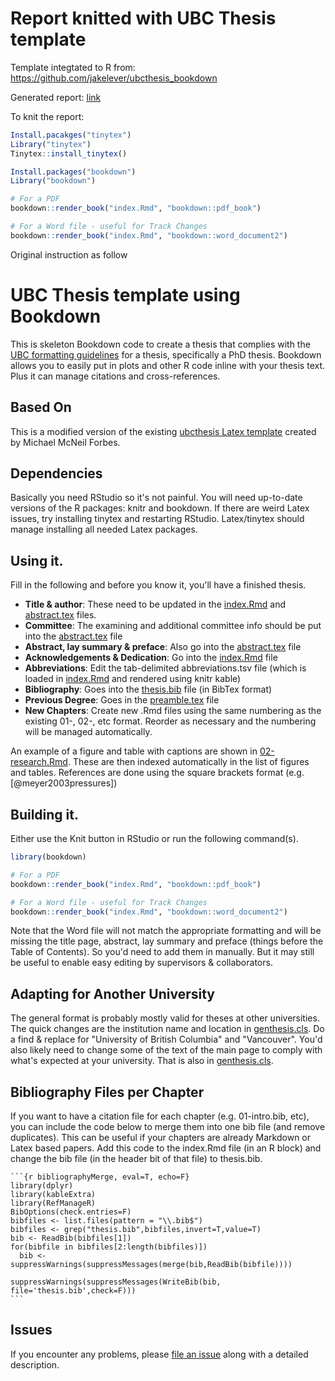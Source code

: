 # Report knitted with UBC Thesis template

Template integtated to R from: https://github.com/jakelever/ubcthesis_bookdown

Generated report: [link](https://luckymeng7.github.io/EECE597/FinalReport/thesis.pdf)

To knit the report:
```r
Install.pacakges("tinytex")
Library("tinytex")
Tinytex::install_tinytex()

Install.packages("bookdown")
Library("bookdown")

# For a PDF
bookdown::render_book("index.Rmd", "bookdown::pdf_book")

# For a Word file - useful for Track Changes
bookdown::render_book("index.Rmd", "bookdown::word_document2")
```

Original instruction as follow

# UBC Thesis template using Bookdown

This is skeleton Bookdown code to create a thesis that complies with the [UBC formatting guidelines](https://www.grad.ubc.ca/current-students/dissertation-thesis-preparation/formatting-requirements) for a thesis, specifically a PhD thesis. Bookdown allows you to easily put in plots and other R code inline with your thesis text. Plus it can manage citations and cross-references.

## Based On

This is a modified version of the existing [ubcthesis Latex template](https://faculty.washington.edu/mforbes/projects/ubcthesis/) created by Michael McNeil Forbes.

## Dependencies

Basically you need RStudio so it's not painful. You will need up-to-date versions of the R packages: knitr and bookdown. If there are weird Latex issues, try installing tinytex and restarting RStudio. Latex/tinytex should manage installing all needed Latex packages.

## Using it.

Fill in the following and before you know it, you'll have a finished thesis.

- **Title & author**: These need to be updated in the [index.Rmd](https://github.com/jakelever/ubcthesis_bookdown/blob/master/index.Rmd) and [abstract.tex](https://github.com/jakelever/ubcthesis_bookdown/blob/master/abstract.tex) files.
- **Committee**: The examining and additional committee info should be put into the [abstract.tex](https://github.com/jakelever/ubcthesis_bookdown/blob/master/abstract.tex) file
- **Abstract, lay summary & preface**: Also go into the [abstract.tex](https://github.com/jakelever/ubcthesis_bookdown/blob/master/abstract.tex) file
- **Acknowledgements & Dedication**: Go into the [index.Rmd](https://github.com/jakelever/ubcthesis_bookdown/blob/master/index.Rmd) file
- **Abbreviations**: Edit the tab-delimited abbreviations.tsv file (which is loaded in [index.Rmd](https://github.com/jakelever/ubcthesis_bookdown/blob/master/index.Rmd) and rendered using knitr kable)
- **Bibliography**: Goes into the [thesis.bib](https://github.com/jakelever/ubcthesis_bookdown/blob/master/thesis.bib) file (in BibTex format)
- **Previous Degree**: Goes in the [preamble.tex](https://github.com/jakelever/ubcthesis_bookdown/blob/master/preamble.tex) file
- **New Chapters**: Create new .Rmd files using the same numbering as the existing 01-, 02-, etc format. Reorder as necessary and the numbering will be managed automatically.

An example of a figure and table with captions are shown in [02-research.Rmd](https://github.com/jakelever/ubcthesis_bookdown/blob/master/02-research.Rmd). These are then indexed automatically in the list of figures and tables. References are done using the square brackets format (e.g. [@meyer2003pressures])

## Building it.

Either use the Knit button in RStudio or run the following command(s).

```r
library(bookdown)

# For a PDF
bookdown::render_book("index.Rmd", "bookdown::pdf_book")

# For a Word file - useful for Track Changes
bookdown::render_book("index.Rmd", "bookdown::word_document2")
```

Note that the Word file will not match the appropriate formatting and will be missing the title page, abstract, lay summary and preface (things before the Table of Contents). So you'd need to add them in manually. But it may still be useful to enable easy editing by supervisors & collaborators.

## Adapting for Another University

The general format is probably mostly valid for theses at other universities. The quick changes are the institution name and location in [genthesis.cls](https://github.com/jakelever/ubcthesis_bookdown/blob/master/genthesis.cls). Do a find & replace for "University of British Columbia" and "Vancouver". You'd also likely need to change some of the text of the main page to comply with what's expected at your university. That is also in [genthesis.cls](https://github.com/jakelever/ubcthesis_bookdown/blob/master/genthesis.cls). 

## Bibliography Files per Chapter

If you want to have a citation file for each chapter (e.g. 01-intro.bib, etc), you can include the code below to merge them into one bib file (and remove duplicates). This can be useful if your chapters are already Markdown or Latex based papers. Add this code to the index.Rmd file (in an R block) and change the bib file (in the header bit of that file) to thesis.bib.

````
```{r bibliographyMerge, eval=T, echo=F}
library(dplyr)
library(kableExtra)
library(RefManageR)
BibOptions(check.entries=F)
bibfiles <- list.files(pattern = "\\.bib$")
bibfiles <- grep("thesis.bib",bibfiles,invert=T,value=T)
bib <- ReadBib(bibfiles[1])
for(bibfile in bibfiles[2:length(bibfiles)])
  bib <- suppressWarnings(suppressMessages(merge(bib,ReadBib(bibfile))))

suppressWarnings(suppressMessages(WriteBib(bib, file='thesis.bib',check=F)))
```
````

## Issues

If you encounter any problems, please [file an issue](https://github.com/jakelever/ubcthesis_bookdown/issues) along with a detailed description.
